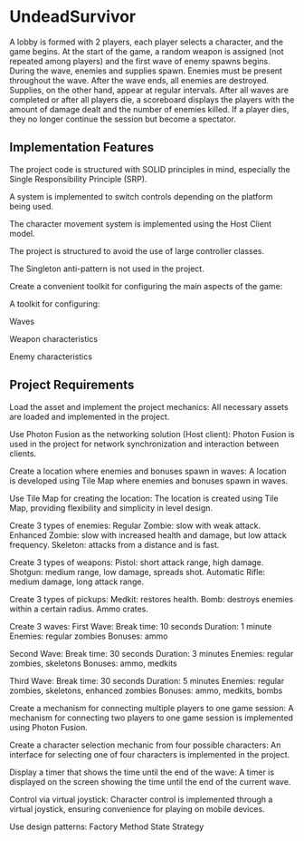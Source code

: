# UndeadSurvivor

A lobby is formed with 2 players, each player selects a character, and the game begins. At the start of the game, a random weapon is assigned (not repeated among players) and the first wave of enemy spawns begins. During the wave, enemies and supplies spawn. Enemies must be present throughout the wave. After the wave ends, all enemies are destroyed. Supplies, on the other hand, appear at regular intervals. After all waves are completed or after all players die, a scoreboard displays the players with the amount of damage dealt and the number of enemies killed. If a player dies, they no longer continue the session but become a spectator.

## Implementation Features
The project code is structured with SOLID principles in mind, especially the Single Responsibility Principle (SRP).

A system is implemented to switch controls depending on the platform being used.

The character movement system is implemented using the Host Client model.

The project is structured to avoid the use of large controller classes.

The Singleton anti-pattern is not used in the project.

Create a convenient toolkit for configuring the main aspects of the game:

A toolkit for configuring:

Waves

Weapon characteristics

Enemy characteristics

## Project Requirements
Load the asset and implement the project mechanics:
All necessary assets are loaded and implemented in the project.

Use Photon Fusion as the networking solution (Host client):
Photon Fusion is used in the project for network synchronization and interaction between clients.

Create a location where enemies and bonuses spawn in waves:
A location is developed using Tile Map where enemies and bonuses spawn in waves.

Use Tile Map for creating the location:
The location is created using Tile Map, providing flexibility and simplicity in level design.

Create 3 types of enemies:
Regular Zombie: slow with weak attack.
Enhanced Zombie: slow with increased health and damage, but low attack frequency.
Skeleton: attacks from a distance and is fast.

Create 3 types of weapons:
Pistol: short attack range, high damage.
Shotgun: medium range, low damage, spreads shot.
Automatic Rifle: medium damage, long attack range.

Create 3 types of pickups:
Medkit: restores health.
Bomb: destroys enemies within a certain radius.
Ammo crates.

Create 3 waves:
First Wave:
Break time: 10 seconds
Duration: 1 minute
Enemies: regular zombies
Bonuses: ammo

Second Wave:
Break time: 30 seconds
Duration: 3 minutes
Enemies: regular zombies, skeletons
Bonuses: ammo, medkits

Third Wave:
Break time: 30 seconds
Duration: 5 minutes
Enemies: regular zombies, skeletons, enhanced zombies
Bonuses: ammo, medkits, bombs

Create a mechanism for connecting multiple players to one game session:
A mechanism for connecting two players to one game session is implemented using Photon Fusion.

Create a character selection mechanic from four possible characters:
An interface for selecting one of four characters is implemented in the project.

Display a timer that shows the time until the end of the wave:
A timer is displayed on the screen showing the time until the end of the current wave.

Control via virtual joystick:
Character control is implemented through a virtual joystick, ensuring convenience for playing on mobile devices.


Use design patterns:
Factory Method
State
Strategy
